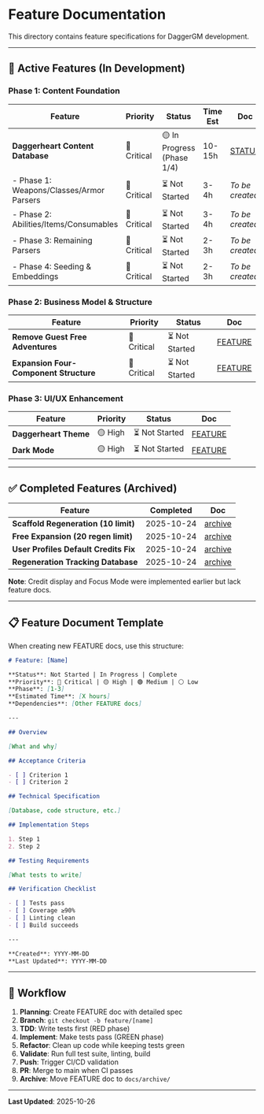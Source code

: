 # Feature Documentation

This directory contains feature specifications for DaggerGM development.

---

## 🎯 Active Features (In Development)

### Phase 1: Content Foundation

| Feature                                  | Priority    | Status                     | Time Est | Doc                                             |
| ---------------------------------------- | ----------- | -------------------------- | -------- | ----------------------------------------------- |
| **Daggerheart Content Database**         | 🔴 Critical | 🟡 In Progress (Phase 1/4) | 10-15h   | [STATUS](FEATURE_daggerheart_content_STATUS.md) |
| - Phase 1: Weapons/Classes/Armor Parsers | 🔴 Critical | ⏳ Not Started             | 3-4h     | _To be created_                                 |
| - Phase 2: Abilities/Items/Consumables   | 🔴 Critical | ⏳ Not Started             | 3-4h     | _To be created_                                 |
| - Phase 3: Remaining Parsers             | 🔴 Critical | ⏳ Not Started             | 2-3h     | _To be created_                                 |
| - Phase 4: Seeding & Embeddings          | 🔴 Critical | ⏳ Not Started             | 2-3h     | _To be created_                                 |

### Phase 2: Business Model & Structure

| Feature                                | Priority    | Status         | Doc                                                      |
| -------------------------------------- | ----------- | -------------- | -------------------------------------------------------- |
| **Remove Guest Free Adventures**       | 🔴 Critical | ⏳ Not Started | [FEATURE](FEATURE_remove_guest_free_adventures.md)       |
| **Expansion Four-Component Structure** | 🔴 Critical | ⏳ Not Started | [FEATURE](FEATURE_expansion_four_component_structure.md) |

### Phase 3: UI/UX Enhancement

| Feature               | Priority | Status         | Doc                                     |
| --------------------- | -------- | -------------- | --------------------------------------- |
| **Daggerheart Theme** | 🟡 High  | ⏳ Not Started | [FEATURE](FEATURE_daggerheart_theme.md) |
| **Dark Mode**         | 🟡 High  | ⏳ Not Started | [FEATURE](FEATURE_dark_mode.md)         |

---

## ✅ Completed Features (Archived)

| Feature                               | Completed  | Doc                                                                |
| ------------------------------------- | ---------- | ------------------------------------------------------------------ |
| **Scaffold Regeneration (10 limit)**  | 2025-10-24 | [archive](../archive/FEATURE_scaffold_regeneration.md)             |
| **Free Expansion (20 regen limit)**   | 2025-10-24 | [archive](../archive/FEATURE_free_expansion_with_limits.md)        |
| **User Profiles Default Credits Fix** | 2025-10-24 | [archive](../archive/FEATURE_fix_user_profiles_default_credits.md) |
| **Regeneration Tracking Database**    | 2025-10-24 | [archive](../archive/FEATURE_regeneration_tracking_database.md)    |

**Note**: Credit display and Focus Mode were implemented earlier but lack feature docs.

---

## 📋 Feature Document Template

When creating new FEATURE docs, use this structure:

```markdown
# Feature: [Name]

**Status**: Not Started | In Progress | Complete
**Priority**: 🔴 Critical | 🟡 High | 🟢 Medium | ⚪ Low
**Phase**: [1-3]
**Estimated Time**: [X hours]
**Dependencies**: [Other FEATURE docs]

---

## Overview

[What and why]

## Acceptance Criteria

- [ ] Criterion 1
- [ ] Criterion 2

## Technical Specification

[Database, code structure, etc.]

## Implementation Steps

1. Step 1
2. Step 2

## Testing Requirements

[What tests to write]

## Verification Checklist

- [ ] Tests pass
- [ ] Coverage ≥90%
- [ ] Linting clean
- [ ] Build succeeds

---

**Created**: YYYY-MM-DD
**Last Updated**: YYYY-MM-DD
```

---

## 🔄 Workflow

1. **Planning**: Create FEATURE doc with detailed spec
2. **Branch**: `git checkout -b feature/[name]`
3. **TDD**: Write tests first (RED phase)
4. **Implement**: Make tests pass (GREEN phase)
5. **Refactor**: Clean up code while keeping tests green
6. **Validate**: Run full test suite, linting, build
7. **Push**: Trigger CI/CD validation
8. **PR**: Merge to main when CI passes
9. **Archive**: Move FEATURE doc to `docs/archive/`

---

**Last Updated**: 2025-10-26
